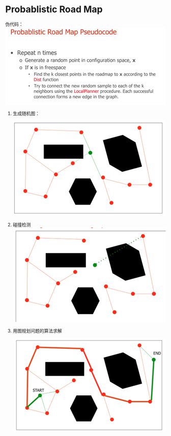 # Probablistic Road Map

伪代码： ![Alt text](../../../../.gitbook/assets/1546200547561.png)

1. 生成随机图：

   ![Alt text](../../../../.gitbook/assets/1546200571261.png)

2. 碰撞检测![Alt text](../../../../.gitbook/assets/1546200603529.png)
3. 用图规划问题的算法求解

   ![Alt text](../../../../.gitbook/assets/1546200682136.png)

